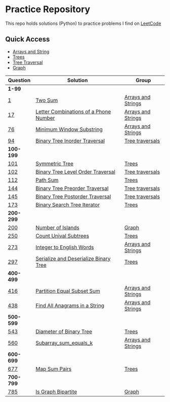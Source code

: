 # Practice Repository
This repo holds solutions (Python) to practice problems I find on [LeetCode](https://leetcode.com/)

## Quick Access
* [Arrays and String](arrays_and_strings)
* [Trees](trees)
* [Tree Traversal](trees/traversal)
* [Graph](graph)

Question | Solution | Group
--- | --- | --- 
**1-99**|
[1](https://leetcode.com/problems/two-sum/) | [Two Sum](arrays_and_strings/two_sum.py) | [Arrays and Strings](arrays_and_strings)
[17](https://leetcode.com/problems/letter-combinations-of-a-phone-number/) | [Letter Combinations of a Phone Number](arrays_and_strings/letter_combinations_of_a_phone_number.py) | [Arrays and Strings](arrays_and_strings)
[76](https://leetcode.com/problems/minimum-window-substring/) | [Minimum Window Substring](arrays_and_strings/minium_window_substring.py) | [Arrays and Strings](arrays_and_strings)
[94](https://leetcode.com/problems/binary-tree-inorder-traversal/) | [Binary Tree Inorder Traversal](trees/traversal/inorder.py) | [Tree traversals](trees/traversal)
**100-199**|
[101](https://leetcode.com/problems/symmetric-tree/) | [Symmetric Tree](trees/symmetric_tree.py) | [Trees](trees)
[102](https://leetcode.com/problems/binary-tree-level-order-traversal/) | [Binary Tree Level Order Traversal](trees/traversal/levelorder.py) | [Tree traversals](trees/traversal)
[112](https://leetcode.com/problems/path-sum/) | [Path Sum](trees/pathsum.py) | [Trees](trees)
[144](https://leetcode.com/problems/binary-tree-preorder-traversal/) | [Binary Tree Preorder Traversal](trees/traversal/preorder.py) | [Tree traversals](trees/traversal)
[145](https://leetcode.com/problems/binary-tree-postorder-traversal/) | [Binary Tree Postorder Traversal](trees/traversal/postorder.py) | [Tree traversals](trees/traversal)
[173](https://leetcode.com/problems/binary-search-tree-iterator/) | [Binary Search Tree Iterator](trees/bst_iterator.py) | [Trees](trees)
**200-299**|
[200](https://leetcode.com/problems/number-of-islands/) | [Number of Islands](arrays_and_strings/number_of_islands.py) | [Graph](graph)
[250](https://leetcode.com/problems/count-unival-subtrees/) | [Count Unival Subtrees](trees/count_unival_trees.py) | [Trees](trees)
[273](https://leetcode.com/problems/integer-to-english-words/) | [Integer to English Words](arrays_and_strings/integer_to_english_words.py) | [Arrays and Strings](arrays_and_strings)
[297](https://leetcode.com/problems/serialize-and-deserialize-binary-tree/) | [Serialize and Deserialize Binary Tree](trees/serialize_deserialize.py) | [Trees](trees)
**400-499**|
[416](https://leetcode.com/problems/partition-equal-subset-sum/) | [Partition Equal Subset Sum](arrays_and_strings/partition_equal_subset_sum.py) | [Arrays and Strings](arrays_and_strings)
[438](https://leetcode.com/problems/find-all-anagrams-in-a-string/) | [Find All Anagrams in a String](arrays_and_strings/find_all_anagrams_in_string.py) | [Arrays and Strings](arrays_and_strings)
**500-599**|
[543](https://leetcode.com/problems/diameter-of-binary-tree/) | [Diameter of Binary Tree](trees/diameter_binary_tree.py) | [Trees](trees)
[560](https://leetcode.com/problems/subarray-sum-equals-k/) | [Subarray_sum_equals_k](arrays_and_strings/subarray_sum_equals_k.py) | [Arrays and Strings](arrays_and_strings)
**600-699**|
[677](https://leetcode.com/problems/map-sum-pairs/) | [Map Sum Pairs](trees/map_sum_pairs.py) | [Trees](trees)
**700-799**|
[785](https://leetcode.com/problems/is-graph-bipartite/) | [Is Graph Bipartite](arrays_and_strings/bipartite.py) | [Graph](graph)
